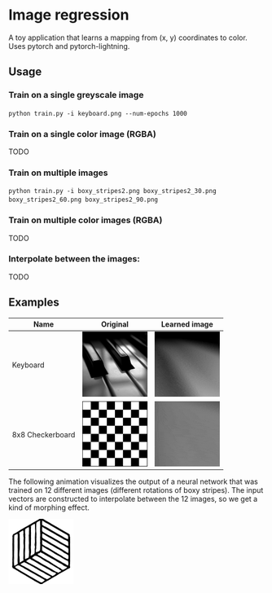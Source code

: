 # Image regression

A toy application that learns a mapping from (x, y) coordinates to color. Uses pytorch and pytorch-lightning.

## Usage

### Train on a single greyscale image
`python train.py -i keyboard.png --num-epochs 1000`

### Train on a single color image (RGBA)

TODO

### Train on multiple images
`python train.py -i boxy_stripes2.png boxy_stripes2_30.png boxy_stripes2_60.png boxy_stripes2_90.png`

### Train on multiple color images (RGBA)

TODO

### Interpolate between the images:

TODO

## Examples

| Name | Original | Learned image |
| ---- | -------- | ------------- |
| Keyboard | ![Original image](input_images/keyboard.png) | ![Learned image](demo/keyboard-learned.gif) |
| 8x8 Checkerboard | ![Original image](input_images/chess.png) | ![Learned image](demo/chess-learned.gif) |

The following animation visualizes the output of a neural network that was trained on 12 different images (different rotations of boxy stripes). The input vectors are constructed to interpolate between the 12 images, so we get a kind of morphing effect.

![Boxy stripes](demo/boxy_stripes_interpolation.gif)
